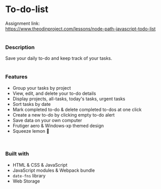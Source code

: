 # To-do-list
Assignment link: <br>
https://www.theodinproject.com/lessons/node-path-javascript-todo-list <br>
<br>

### Description
Save your daily to-do and keep track of your tasks.
<br><br>

### Features
* Group your tasks by project
* View, edit, and delete your to-do details
* Display projects, all-tasks, today's tasks, urgent tasks
* Sort tasks by date
* Mark completed to-do & delete completed to-dos at one click
* Create a new to-do by clicking empty to-do alert
* Save data on your own computer
* Frutiger aero & Windows-xp themed design
* Squeeze lemon &#127819;
<br>

### Built with
* HTML & CSS & JavaScript
* JavaScript modules & Webpack bundle
* `date-fns` library
* Web Storage